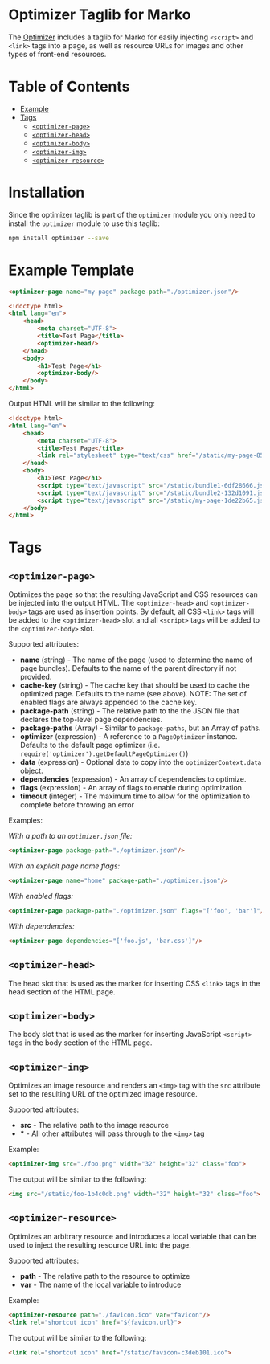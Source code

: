 Optimizer Taglib for Marko
==========================

The [Optimizer](README.md) includes a taglib for Marko for easily injecting `<script>` and `<link>` tags into a page, as well as resource URLs for images and other types of front-end resources.

<!-- START doctoc generated TOC please keep comment here to allow auto update -->
<!-- DON'T EDIT THIS SECTION, INSTEAD RE-RUN doctoc TO UPDATE -->
# Table of Contents

- [Example](#example)
- [Tags](#tags)
    - [`<optimizer-page>`](#optimizer-page)
    - [`<optimizer-head>`](#optimizer-head)
    - [`<optimizer-body>`](#optimizer-body)
    - [`<optimizer-img>`](#optimizer-img)
    - [`<optimizer-resource>`](#optimizer-resource)

<!-- END doctoc generated TOC please keep comment here to allow auto update -->

# Installation

Since the optimizer taglib is part of the `optimizer` module you only need to install the `optimizer` module to use this taglib:

```bash
npm install optimizer --save
```

# Example Template

```html
<optimizer-page name="my-page" package-path="./optimizer.json"/>

<!doctype html>
<html lang="en">
    <head>
        <meta charset="UTF-8">
        <title>Test Page</title>
        <optimizer-head/>
    </head>
    <body>
        <h1>Test Page</h1>
        <optimizer-body/>
    </body>
</html>
```

Output HTML will be similar to the following:

```html
<!doctype html>
<html lang="en">
    <head>
        <meta charset="UTF-8">
        <title>Test Page</title>
        <link rel="stylesheet" type="text/css" href="/static/my-page-85e3288e.css">
    </head>
    <body>
        <h1>Test Page</h1>
        <script type="text/javascript" src="/static/bundle1-6df28666.js"></script>
        <script type="text/javascript" src="/static/bundle2-132d1091.js"></script>
        <script type="text/javascript" src="/static/my-page-1de22b65.js"></script>
    </body>
</html>
```

# Tags

## `<optimizer-page>`

Optimizes the page so that the resulting JavaScript and CSS resources can be injected into the output HTML. The `<optimizer-head>` and `<optimizer-body>` tags are used as insertion points. By default, all CSS `<link>` tags will be added to the `<optimizer-head>` slot and all `<script>` tags will be added to the `<optimizer-body>` slot.

Supported attributes:

- __name__ (string) - The name of the page (used to determine the name of page bundles). Defaults to the name of the parent directory if not provided.
- __cache-key__ (string) - The cache key that should be used to cache the optimized page. Defaults to the name (see above). NOTE: The set of enabled flags are always appended to the cache key.
- __package-path__ (string) - The relative path to the the JSON file that declares the top-level page dependencies.
- __package-paths__ (Array) - Similar to `package-paths`, but an Array of paths.
- __optimizer__ (expression) - A reference to a `PageOptimizer` instance. Defaults to the default page optimizer (i.e. `require('optimizer').getDefaultPageOptimizer()`)
- __data__ (expression) - Optional data to copy into the `optimizerContext.data` object.
- __dependencies__ (expression) - An array of dependencies to optimize.
- __flags__ (expression) - An array of flags to enable during optimization
- __timeout__ (integer) - The maximum time to allow for the optimization to complete before throwing an error

Examples:

_With a path to an `optimizer.json` file:_

```html
<optimizer-page package-path="./optimizer.json"/>
```

_With an explicit page name flags:_

```html
<optimizer-page name="home" package-path="./optimizer.json"/>
```

_With enabled flags:_

```html
<optimizer-page package-path="./optimizer.json" flags="['foo', 'bar']"/>
```

_With dependencies:_

```html
<optimizer-page dependencies="['foo.js', 'bar.css']"/>
```

## `<optimizer-head>`

The head slot that is used as the marker for inserting CSS `<link>` tags in the head section of the HTML page.

## `<optimizer-body>`

The body slot that is used as the marker for inserting JavaScript `<script>` tags in the body section of the HTML page.

## `<optimizer-img>`

Optimizes an image resource and renders an `<img>` tag with the `src` attribute set to the resulting URL of the optimized image resource.

Supported attributes:

- __src__ - The relative path to the image resource
- __*__ - All other attributes will pass through to the `<img>` tag

Example:

```html
<optimizer-img src="./foo.png" width="32" height="32" class="foo">
```

The output will be similar to the following:

```html
<img src="/static/foo-1b4c0db.png" width="32" height="32" class="foo">
```

## `<optimizer-resource>`

Optimizes an arbitrary resource and introduces a local variable that can be used to inject the resulting resource URL into the page.

Supported attributes:

- __path__ - The relative path to the resource to optimize
- __var__ - The name of the local variable to introduce

Example:

```html
<optimizer-resource path="./favicon.ico" var="favicon"/>
<link rel="shortcut icon" href="${favicon.url}">
```

The output will be similar to the following:

```html
<link rel="shortcut icon" href="/static/favicon-c3deb101.ico">
```